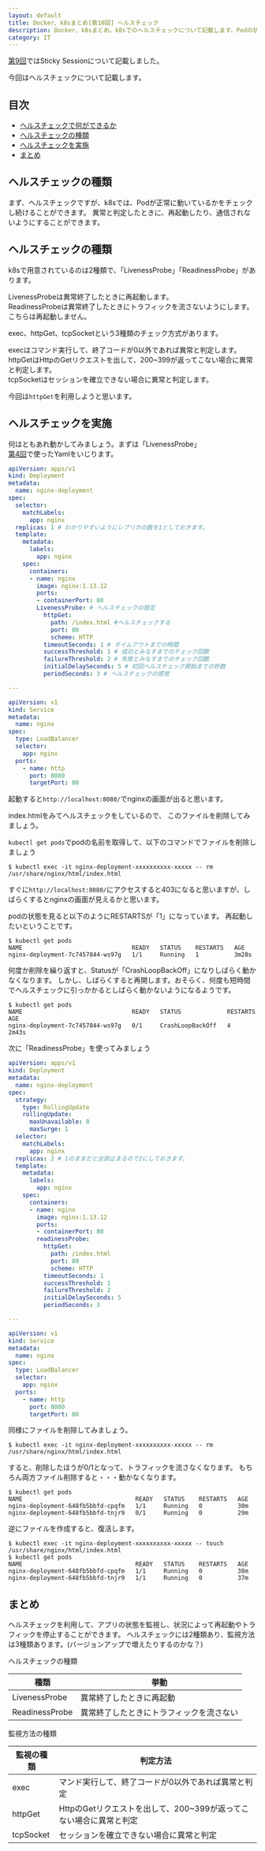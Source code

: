 ```yaml
---
layout: default
title: Docker、k8sまとめ[第10回] ヘルスチェック
description: Docker、k8sまとめ。k8sでのヘルスチェックについて記載します。Podの状態を監視して異常と判定した場合に再起動はトラフィック停止することができます。
category: IT
---
```


[第9回](/it/container/containerPart08.html)ではSticky Sessionについて記載しました。

今回はヘルスチェックについて記載します。

## 目次

- [ヘルスチェックで何ができるか](#anchor1)  
- [ヘルスチェックの種類](#anchor2)
- [ヘルスチェックを実施](#anchor3)
- [まとめ](#anchor4)

<a id="anchor1"></a>

## ヘルスチェックの種類

まず、ヘルスチェックですが、k8sでは、Podが正常に動いているかをチェックし続けることができます。
異常と判定したときに、再起動したり、通信されないようにすることができます。

<a id="anchor2"></a>

## ヘルスチェックの種類

k8sで用意されているのは2種類で、「LivenessProbe」「ReadinessProbe」があります。

LivenessProbeは異常終了したときに再起動します。  
ReadinessProbeは異常終了したときにトラフィックを流さないようにします。
こちらは再起動しません。

exec、httpGet、tcpSocketという3種類のチェック方式があります。

execはコマンド実行して、終了コードが0以外であれば異常と判定します。  
httpGetはHttpのGetリクエストを出して、200~399が返ってこない場合に異常と判定します。  
tcpSocketはセッションを確立できない場合に異常と判定します。

今回は`httpGet`を利用しようと思います。

<a id="anchor3"></a>

## ヘルスチェックを実施

何はともあれ動かしてみましょう。まずは「LivenessProbe」  
[第4回](https://mtaketani113.github.io/it/container/containerPart04.html)で使ったYamlをいじります。

```Yaml
apiVersion: apps/v1
kind: Deployment
metadata:
  name: nginx-deployment
spec:
  selector:
    matchLabels:
      app: nginx
  replicas: 1 # わかりやすいようにレプリカの数を1としておきます。
  template:
    metadata:
      labels:
        app: nginx
    spec:
      containers:
      - name: nginx
        image: nginx:1.13.12
        ports:
        - containerPort: 80
        LivenessProbe: # ヘルスチェックの設定
          httpGet: 
            path: /index.html #ヘルスチェックする
            port: 80
            scheme: HTTP
          timeoutSeconds: 1 # タイムアウトまでの時間
          successThreshold: 1 # 成功とみなすまでのチェック回数
          failureThreshold: 2 # 失敗とみなすまでのチェック回数
          initialDelaySeconds: 5 # 初回ヘルスチェック開始までの秒数
          periodSeconds: 3 # ヘルスチェックの感覚

---

apiVersion: v1
kind: Service
metadata:
  name: nginx
spec:
  type: LoadBalancer
  selector:
    app: nginx
  ports:
    - name: http
      port: 8080
      targetPort: 80
```

起動すると`http://localhost:8080/`でnginxの画面が出ると思います。

index.htmlをみてヘルスチェックをしているので、
このファイルを削除してみましょう。

`kubectl get pods`でpodの名前を取得して、以下のコマンドでファイルを削除しましょう

```Shell
$ kubectl exec -it nginx-deployment-xxxxxxxxxx-xxxxx -- rm /usr/share/nginx/html/index.html
```

すぐに`http://localhost:8080/`にアクセスすると403になると思いますが、しばらくするとnginxの画面が見えるかと思います。

podの状態を見ると以下のようにRESTARTSが「1」になっています。
再起動したいということです。

```Shell
$ kubectl get pods
NAME                               READY   STATUS    RESTARTS   AGE
nginx-deployment-7c7457844-ws97g   1/1     Running   1          3m28s
```

何度か削除を繰り返すと、Statusが「CrashLoopBackOff」になりしばらく動かなくなります。
しかし、しばらくすると再開します。おそらく、何度も短時間でヘルスチェックに引っかかるとしばらく動かないようになるようです。

```Shell
$ kubectl get pods
NAME                               READY   STATUS             RESTARTS   AGE
nginx-deployment-7c7457844-ws97g   0/1     CrashLoopBackOff   4          2m43s
```

次に「ReadinessProbe」を使ってみましょう

```Yaml
apiVersion: apps/v1
kind: Deployment
metadata:
  name: nginx-deployment
spec:
  strategy:
    type: RollingUpdate
    rollingUpdate:
      maxUnavailable: 0
      maxSurge: 1
  selector:
    matchLabels:
      app: nginx
  replicas: 2 # 1のままだと全部止まるので2にしておきます。
  template:
    metadata:
      labels:
        app: nginx
    spec:
      containers:
      - name: nginx
        image: nginx:1.13.12
        ports:
        - containerPort: 80
        readinessProbe:
          httpGet:
            path: /index.html
            port: 80
            scheme: HTTP
          timeoutSeconds: 1
          successThreshold: 1
          failureThreshold: 2
          initialDelaySeconds: 5
          periodSeconds: 3

---

apiVersion: v1
kind: Service
metadata:
  name: nginx
spec:
  type: LoadBalancer
  selector:
    app: nginx
  ports:
    - name: http
      port: 8080
      targetPort: 80
```

同様にファイルを削除してみましょう。

```Shell
$ kubectl exec -it nginx-deployment-xxxxxxxxxx-xxxxx -- rm /usr/share/nginx/html/index.html
```

すると、削除したほうが0/1となって、トラフィックを流さなくなります。
もちろん両方ファイル削除すると・・・動かなくなります。

```Shell
$ kubectl get pods
NAME                                READY   STATUS    RESTARTS   AGE
nginx-deployment-648fb5bbfd-cpqfm   1/1     Running   0          30m
nginx-deployment-648fb5bbfd-tnjr9   0/1     Running   0          29m
```

逆にファイルを作成すると、復活します。
```Shell
$ kubectl exec -it nginx-deployment-xxxxxxxxxx-xxxxx -- touch /usr/share/nginx/html/index.html
$ kubectl get pods
NAME                                READY   STATUS    RESTARTS   AGE
nginx-deployment-648fb5bbfd-cpqfm   1/1     Running   0          38m
nginx-deployment-648fb5bbfd-tnjr9   1/1     Running   0          37m
```

## まとめ

ヘルスチェックを利用して、アプリの状態を監視し、状況によって再起動やトラフィックを停止することができます。
ヘルスチェックには2種類あり、監視方法は3種類あります。(バージョンアップで増えたりするのかな？)

ヘルスチェックの種類

| 種類 | 挙動 |
| -- | -- |
| LivenessProbe | 異常終了したときに再起動 |
| ReadinessProbe | 異常終了したときにトラフィックを流さない |

監視方法の種類

| 監視の種類 | 判定方法 |
| -- | -- |
| exec | マンド実行して、終了コードが0以外であれば異常と判定 |
| httpGet | HttpのGetリクエストを出して、200~399が返ってこない場合に異常と判定 |
| tcpSocket | セッションを確立できない場合に異常と判定 |


